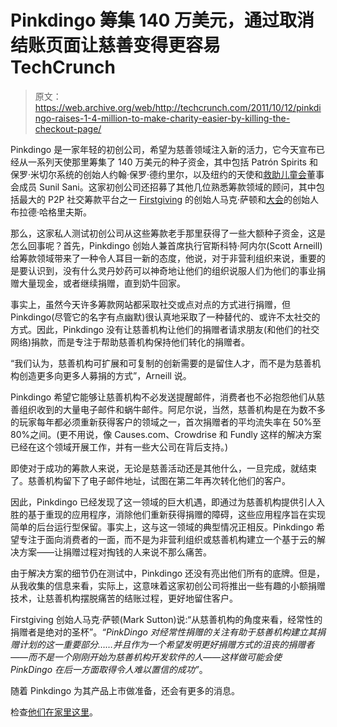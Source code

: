 # Pinkdingo 筹集 140 万美元，通过取消结账页面让慈善变得更容易 TechCrunch

> 原文：<https://web.archive.org/web/http://techcrunch.com/2011/10/12/pinkdingo-raises-1-4-million-to-make-charity-easier-by-killing-the-checkout-page/>

Pinkdingo 是一家年轻的初创公司，希望为慈善领域注入新的活力，它今天宣布已经从一系列天使那里筹集了 140 万美元的种子资金，其中包括 Patrón Spirits 和保罗·米切尔系统的创始人约翰·保罗·德约里尔，以及纽约的天使和[救助儿童会](https://web.archive.org/web/20230204225024/http://www.savethechildren.org/site/c.8rKLIXMGIpI4E/b.6115947/k.8D6E/Official_Site.htm)董事会成员 Sunil Sani。这家初创公司还招募了其他几位熟悉筹款领域的顾问，其中包括最大的 P2P 社交筹款平台之一 [Firstgiving](https://web.archive.org/web/20230204225024/http://www.firstgiving.com/) 的创始人马克·萨顿和[大会](https://web.archive.org/web/20230204225024/http://www.generalassemb.ly/)的创始人布拉德·哈格里夫斯。

那么，这家私人测试初创公司从这些筹款老手那里获得了一些大额种子资金，这是怎么回事呢？首先，Pinkdingo 创始人兼首席执行官斯科特·阿内尔(Scott Arneill)给筹款领域带来了一种令人耳目一新的态度，他说，对于非营利组织来说，重要的是要认识到，没有什么灵丹妙药可以神奇地让他们的组织说服人们为他们的事业捐赠大量现金，或者继续捐赠，直到奶牛回家。

事实上，虽然今天许多筹款网站都采取社交或点对点的方式进行捐赠，但 Pinkdingo(尽管它的名字有点幽默)很认真地采取了一种替代的、或许不太社交的方式。因此，Pinkdingo 没有让慈善机构让他们的捐赠者请求朋友(和他们的社交网络)捐款，而是专注于帮助慈善机构保持他们转化的捐赠者。

“我们认为，慈善机构可扩展和可复制的创新需要的是留住人才，而不是为慈善机构创造更多向更多人募捐的方式”，Arneill 说。

Pinkdingo 希望它能够让慈善机构不必发送提醒邮件，消费者也不必抱怨他们从慈善组织收到的大量电子邮件和蜗牛邮件。阿尼尔说，当然，慈善机构是在为数不多的玩家每年都必须重新获得客户的领域之一，首次捐赠者的平均流失率在 50%至 80%之间。(更不用说，像 Causes.com、Crowdrise 和 Fundly 这样的解决方案已经在这个领域开展工作，并有一些大公司在背后支持。)

即使对于成功的筹款人来说，无论是慈善活动还是其他什么，一旦完成，就结束了。慈善机构留下了电子邮件地址，试图在第二年再次转化他们的客户。

因此，Pinkdingo 已经发现了这一领域的巨大机遇，即通过为慈善机构提供引人入胜的基于重现的应用程序，消除他们重新获得捐赠的障碍，这些应用程序旨在实现简单的后台运行型保留。事实上，这与这一领域的典型情况正相反。Pinkdingo 希望专注于面向消费者的一面，而不是为非营利组织或慈善机构建立一个基于云的解决方案——让捐赠过程对掏钱的人来说不那么痛苦。

由于解决方案的细节仍在测试中，Pinkdingo 还没有亮出他们所有的底牌。但是，从我收集的信息来看，实际上，这意味着这家初创公司将推出一些有趣的小额捐赠技术，让慈善机构摆脱痛苦的结账过程，更好地留住客户。

Firstgiving 创始人马克·萨顿(Mark Sutton)说:“从慈善机构的角度来看，经常性的捐赠者是绝对的圣杯”。*“PinkDingo 对经常性捐赠的关注有助于慈善机构建立其捐赠计划的这一重要部分……并且作为一个希望发明更好捐赠方式的沮丧的捐赠者——而不是一个刚刚开始为慈善机构开发软件的人——这样做可能会使 PinkDingo 在后一方面取得令人难以置信的成功”*。

随着 Pinkdingo 为其产品上市做准备，还会有更多的消息。

检查[他们在家里这里](https://web.archive.org/web/20230204225024/http://www.pinkdingo.com/pages/betaSplash)。